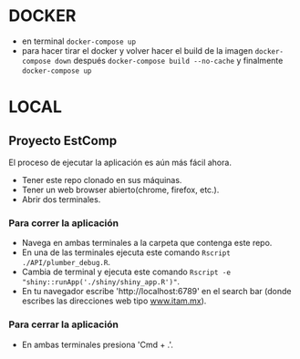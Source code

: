 # DOCKER
* en terminal `docker-compose up` <br>
* para hacer tirar el docker y volver hacer el build de la imagen `docker-compose down` después `docker-compose build --no-cache` y finalmente `docker-compose up`

# LOCAL
## Proyecto EstComp

El proceso de ejecutar la aplicación es aún más fácil ahora.
- Tener este repo clonado en sus máquinas.
- Tener un web browser abierto(chrome, firefox, etc.).
- Abrir dos terminales.

### Para correr la aplicación
- Navega en ambas terminales a la carpeta que contenga este repo.
- En una de las terminales ejecuta este comando `Rscript ./API/plumber_debug.R`.
- Cambia de terminal y ejecuta este comando `Rscript -e "shiny::runApp('./shiny/shiny_app.R')"`.
- En tu navegador escribe 'http://localhost:6789' en el search bar (donde escribes las direcciones web tipo www.itam.mx).

### Para cerrar la aplicación
- En ambas terminales presiona 'Cmd + .'.
